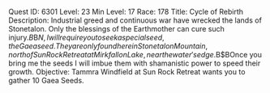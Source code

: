Quest ID: 6301
Level: 23
Min Level: 17
Race: 178
Title: Cycle of Rebirth
Description: Industrial greed and continuous war have wrecked the lands of Stonetalon. Only the blessings of the Earthmother can cure such injury.$B$B$N, I will require you to seek a special seed, the Gaea seed. They are only found here in Stonetalon Mountain, north of Sun Rock Retreat at Mirkfallon Lake, near the water's edge.$B$BOnce you bring me the seeds I will imbue them with shamanistic power to speed their growth.
Objective: Tammra Windfield at Sun Rock Retreat wants you to gather 10 Gaea Seeds.
